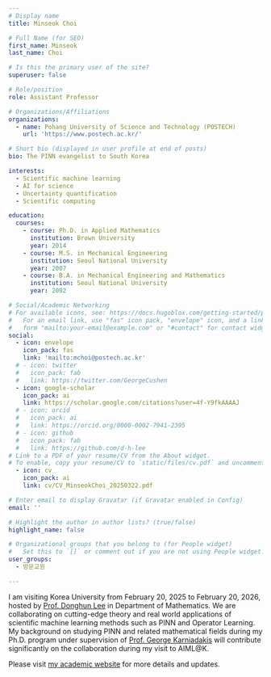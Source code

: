 ```yaml
---
# Display name
title: Minseok Choi

# Full Name (for SEO)
first_name: Minseok
last_name: Choi

# Is this the primary user of the site?
superuser: false

# Role/position
role: Assistant Professor

# Organizations/Affiliations
organizations:
  - name: Pohang University of Science and Technology (POSTECH) 
    url: 'https://www.postech.ac.kr/'

# Short bio (displayed in user profile at end of posts)
bio: The PINN evangelist to South Korea

interests:
  - Scientific machine learning
  - AI for science
  - Uncertainty quantification
  - Scientific computing

education:
  courses:
    - course: Ph.D. in Applied Mathematics
      institution: Brown University
      year: 2014
    - course: M.S. in Mechanical Engineering
      institution: Seoul National University
      year: 2007
    - course: B.A. in Mechanical Engineering and Mathematics
      institution: Seoul National University
      year: 2002

# Social/Academic Networking
# For available icons, see: https://docs.hugoblox.com/getting-started/page-builder/#icons
#   For an email link, use "fas" icon pack, "envelope" icon, and a link in the
#   form "mailto:your-email@example.com" or "#contact" for contact widget.
social:
  - icon: envelope
    icon_pack: fas
    link: 'mailto:mchoi@postech.ac.kr'
  # - icon: twitter
  #   icon_pack: fab
  #   link: https://twitter.com/GeorgeCushen
  - icon: google-scholar
    icon_pack: ai
    link: https://scholar.google.com/citations?user=4f-Y9fkAAAAJ
  # - icon: orcid
  #   icon_pack: ai
  #   link: https://orcid.org/0000-0002-7941-2395
  # - icon: github
  #   icon_pack: fab
  #   link: https://github.com/d-h-lee
# Link to a PDF of your resume/CV from the About widget.
# To enable, copy your resume/CV to `static/files/cv.pdf` and uncomment the lines below.
  - icon: cv
    icon_pack: ai
    link: cv/CV_MinseokChoi_20250322.pdf

# Enter email to display Gravatar (if Gravatar enabled in Config)
email: ''

# Highlight the author in author lists? (true/false)
highlight_name: false

# Organizational groups that you belong to (for People widget)
#   Set this to `[]` or comment out if you are not using People widget.
user_groups:
  - 방문교원

---
```


<!-- 자기소개 등등 -->

I am visiting Korea University from February 20, 2025 to February 20, 2026, hosted by [Prof. Donghun Lee](https://aiml-k.github.io/author/donghun-lee/) in Department of Mathematics. 
We are collaborating on cutting-edge theory and real world applications of scientific machine learning methods such as PINN and Operator Learning. 
My background on studying PINN and related mathematical fields during my Ph.D. program under supervision of [Prof. George Karniadakis](https://engineering.brown.edu/people/george-e-karniadakis) will contribute significantly on the collaboration during my visit to AIML@K.

Please visit [my academic website](https://sites.google.com/view/choiminseok) for more details and updates. 